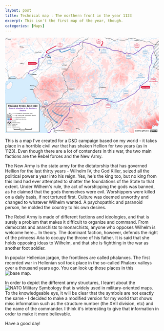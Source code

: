 ```yaml
---
layout: post
title: Technical map : The northern front in the year 1123
excerpt: This isn't the first map of the year, though.
categories: [Maps]
---
```


![](https://raw.githubusercontent.com/skalimoi/skalimoi.github.io/master/_assets/MAP-2.png)

This is a map I've created for a D&D campaign based on my world - it takes place in a horrible civil war that has shaken Hellion for two years (as in 1123). Even though there are a lot of contenders in this war, the two main factions are the Rebel forces and the New Army.

The New Army is the state army for the dictatorship that has governed Hellion for the last thirty years - Wilhelm IV, the God Killer, seized all the political power a year into his reign. Yes, he's the king too, but no king from this land had ever attempted to shatter the foundations of the State to that extent. Under Wilhem's rule, the act of worshipping the gods was banned, as he claimed that the gods themselves were evil. Worshippers were killed on a daily basis, if not tortured first. Culture was deemed unworthy and changed to whatever Wilhelm wanted. A psychopathic and paranoid person, he molded the country to his own desires.

The Rebel Army is made of different factions and ideologies, and that is surely a problem that makes it difficult to organize and command. From democrats and anarchists to monarchists, anyone who opposes Wilhelm is welcome here... In theory. The dominant faction, however, defends the right of the princess Aria to occupy the throne of his father. It is said that she holds opposing ideas to Wilhelm, and that she is fighthing in the war as another foot soldier. 

In popular Hellenian jargon, the frontlines are called phalanxes. The first recorded war in Hellenian soil took place in the so-called Phalanx valleys over a thousand years ago. You can look up those places in this ![base map](https://skalimoi.github.io/articles/2020-12/first-map-hellion).

In order to depict the different army structures, I learnt about the ![NATO Military Symbology](https://en.wikipedia.org/wiki/NATO_Joint_Military_Symbology) that is widely used in military-oriented maps. To the knowledgeable eye, it will be clear that the symbols are not exactly the same - I decided to make a modified version for my world that shows misc information such as the structure number (the XVII division, etc) and the name of the commander. I think it's interesting to give that information in order to make it more believable.

Have a good day!
